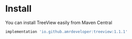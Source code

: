 # Install

You can install TreeView easily from Maven Central

```gradle
implementation 'io.github.amrdeveloper:treeview:1.1.1'
```